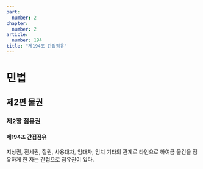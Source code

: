 ```yaml
---
part:
  number: 2
chapter:
  number: 2
article:
  number: 194
title: "제194조 간접점유"
---
```

# 민법

## 제2편 물권

### 제2장 점유권

#### 제194조 간접점유

지상권, 전세권, 질권, 사용대차, 임대차, 임치 기타의 관계로 타인으로 하여금 물건을 점유하게 한 자는 간접으로 점유권이 있다.
